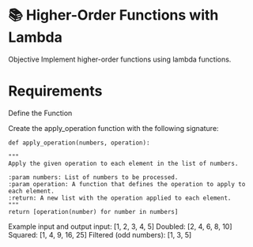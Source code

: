 # 📚 Higher-Order Functions with Lambda
Objective
Implement higher-order functions using lambda functions.

# Requirements
Define the Function

Create the apply_operation function with the following signature:

    def apply_operation(numbers, operation):

    """
    Apply the given operation to each element in the list of numbers.
    
    :param numbers: List of numbers to be processed.
    :param operation: A function that defines the operation to apply to each element.
    :return: A new list with the operation applied to each element.
    """
    return [operation(number) for number in numbers]

Example input and output
input: [1, 2, 3, 4, 5] Doubled: [2, 4, 6, 8, 10] Squared: [1, 4, 9, 16, 25] Filtered (odd numbers): [1, 3, 5]
